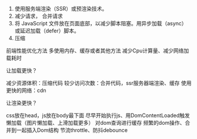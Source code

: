 1. 使用服务端渲染（SSR）或预渲染技术。
2. 减少请求， 合并请求
3. 将 JavaScript 文件放在页面底部，以减少脚本阻塞。用异步加载（async）或延迟加载（defer）脚本。
4. 压缩



前端性能优化方法
多使用内存、缓存或者其他方法
减少Cpu计算量、减少网络加载耗时

让加载更快？

减少资源体积：压缩代码
较少访问次数：合并代码，ssr服务器端渲染、缓存
使用更快的网络：cdn


让渲染更快？

css放在head，js放在body最下面
尽早开始执行js、用DomContentLoaded触发
懒加载（图片懒加载、上滑加载更多）
对dom查询进行缓存
频繁的dom操作、合并到一起插入Dom结构
节流throttle、防抖debounce



